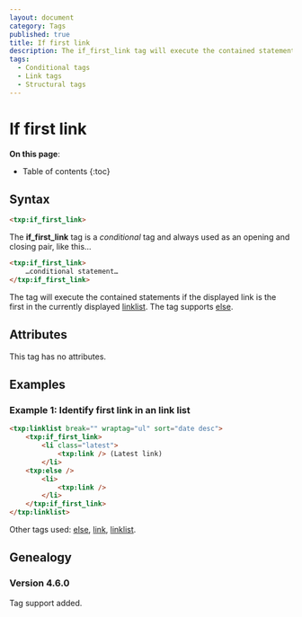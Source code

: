 ```yaml
---
layout: document
category: Tags
published: true
title: If first link
description: The if_first_link tag will execute the contained statements if the displayed link is the first in the currently displayed link list.
tags:
  - Conditional tags
  - Link tags
  - Structural tags
---
```


# If first link

**On this page**:

* Table of contents
{:toc}

## Syntax

~~~ html
<txp:if_first_link>
~~~

The **if_first_link** tag is a *conditional* tag and always used as an opening and closing pair, like this…

~~~ html
<txp:if_first_link>
    …conditional statement…
</txp:if_first_link>
~~~

The tag will execute the contained statements if the displayed link is the first in the currently displayed [linklist](/tags/linklist). The tag supports [else](/tags/else).

## Attributes

This tag has no attributes.

## Examples

### Example 1: Identify first link in an link list

~~~ html
<txp:linklist break="" wraptag="ul" sort="date desc">
    <txp:if_first_link>
        <li class="latest">
            <txp:link /> (Latest link)
        </li>
    <txp:else />
        <li>
            <txp:link />
        </li>
    </txp:if_first_link>
</txp:linklist>
~~~

Other tags used: [else](/tags/else), [link](/tags/link), [linklist](/tags/linklist).

## Genealogy

### Version 4.6.0

Tag support added.
